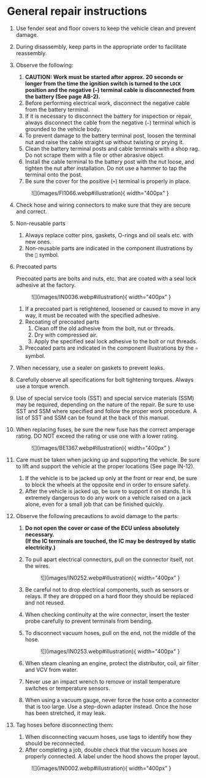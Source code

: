 # General repair instructions

1. Use fender seat and floor covers to keep the vehicle clean and prevent damage.
2. During disassembly, keep parts in the appropriate order to facilitate reassembly.
3. Observe the following:
    1. **CAUTION: Work must be started after approx. 20 seconds or longer from the time the ignition switch is turned to
       the `LOCK` position and the negative (`—`) terminal cable is disconnected from the battery (See page AB-2).**
    2. Before performing electrical work, disconnect the negative cable from the battery terminal.
    3. If it is necessary to disconnect the battery for inspection or repair, always disconnect the cable from the
       negative (`—`) terminal which is grounded to the vehicle body.
    4. To prevent damage to the battery terminal post, loosen the terminal nut and raise the cable straight up without
       twisting or prying it.
    5. Clean the battery terminal posts and cable terminals with a shop rag. Do not scrape them with a file or other
       abrasive object.
    6. Install the cable terminal to the battery post with the nut loose, and tighten the nut after installation. Do not
       use a hammer to tap the terminal onto the post.
    7. Be sure the cover for the positive (`+`) terminal is properly in place.

    <figure markdown="span">
      ![](images/FI1066.webp#illustration){ width="400px" }
    </figure>

4. Check hose and wiring connectors to make sure that they are secure and correct.
5. Non-reusable parts
    1. Always replace cotter pins, gaskets, O-rings and oil seals etc. with new ones.
    2. Non-reusable parts are indicated in the component illustrations by the `🔶` symbol.

6.  Precoated parts

    Precoated parts are bolts and nuts, etc. that are coated with a seal lock adhesive at the factory.

    <figure markdown="span">
      ![](images/IN0036.webp#illustration){ width="400px" }
    </figure>

    1. If a precoated part is retightened, loosened or caused to move in any way, it must be recoated with the specified
       adhesive.
    2. Recoating of precoated parts
        1. Clean off the old adhesive from the bolt, nut or threads.
        2. Dry with compressed air.
        3. Apply the specified seal lock adhesive to the bolt or nut threads.
    3. Precoated parts are indicated in the component illustrations by the `⭐️` symbol.

7. When necessary, use a sealer on gaskets to prevent leaks.
8. Carefully observe all specifications for bolt tightening torques. Always use a torque wrench.
9. Use of special service tools (SST) and special service materials (SSM) may be required, depending on the nature of
   the repair. Be sure to use SST and SSM where specified and follow the proper work procedure. A list of SST and SSM
   can be found at the back of this manual.
10. When replacing fuses, be sure the new fuse has the correct amperage rating. DO NOT exceed the rating or use one with
    a lower rating.

    <figure markdown="span">
      ![](images/BE1367.webp#illustration){ width="400px" }
    </figure>

11. Care must be taken when jacking up and supporting the vehicle. Be sure to lift and support the vehicle at the proper
    locations (See page IN-12).
    1. If the vehicle is to be jacked up only at the front or rear end, be sure to block the wheels at the opposite end
       in order to ensure safety.
    2. After the vehicle is jacked up, be sure to support it on stands. It is extremely dangerous to do any work on a
       vehicle raised on a jack alone, even for a small job that can be finished quickly.

12. Observe the following precautions to avoid damage to
    the parts:
    1. **Do not open the cover or case of the ECU unless absolutely necessary.<br/>(If the IC terminals are touched, the
       IC may be destroyed by static electricity.)**
    2. To pull apart electrical connectors, pull on the connector itself, not the wires.

        <figure markdown="span">
          ![](images/IN0252.webp#illustration){ width="400px" }
        </figure>

    3. Be careful not to drop electrical components, such as sensors or relays. If they are dropped on a hard floor they
       should be replaced and not reused.
    4. When checking continuity at the wire connector, insert the tester probe carefully to prevent terminals from
       bending.
    5. To disconnect vacuum hoses, pull on the end, not the middle of the hose.

        <figure markdown="span">
          ![](images/IN0253.webp#illustration){ width="400px" }
        </figure>

    6. When steam cleaning an engine, protect the distributor, coil, air filter and VCV from water.
    7. Never use an impact wrench to remove or install temperature switches or temperature sensors.
    8. When using a vacuum gauge, never force the hose onto a connector that is too large. Use a step-down adapter
       instead. Once the hose has been stretched, it may leak.

13. Tag hoses before disconnecting them:
    1. When disconnecting vacuum hoses, use tags to identify how they should be reconnected.
    2. After completing a job, double check that the vacuum hoses are properly connected. A label under the hood shows
       the proper layout.

    <figure markdown="span">
      ![](images/IN0002.webp#illustration){ width="400px" }
    </figure>